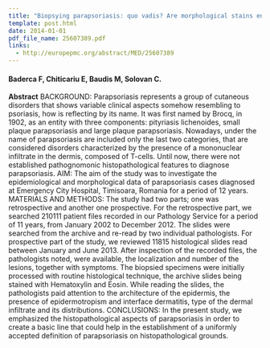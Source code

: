 ```yaml
---
title: "Biopsying parapsoriasis: quo vadis? Are morphological stains enough or are ancillary tests needed?"
template: post.html 
date: 2014-01-01
pdf_file_name: 25607389.pdf
links:
  - http://europepmc.org/abstract/MED/25607389
---
```


#### Baderca F, Chiticariu E, Baudis M, Solovan C.

**Abstract** BACKGROUND: Parapsoriasis represents a group of cutaneous disorders that shows variable clinical aspects somehow resembling to psoriasis, how is reflecting by its name. It was first named by Brocq, in 1902, as an entity with three components: pityriasis lichenoides, small plaque parapsoriasis and large plaque parapsoriasis. Nowadays, under the name of parapsoriasis are included only the last two categories, that are considered disorders characterized by the presence of a mononuclear infiltrate in the dermis, composed of T-cells. Until now, there were not established pathognomonic histopathological features to diagnose parapsoriasis.<!--more--> AIM: The aim of the study was to investigate the epidemiological and morphological data of parapsoriasis cases diagnosed at Emergency City Hospital, Timisoara, Romania for a period of 12 years. MATERIALS AND METHODS: The study had two parts; one was retrospective and another one prospective. For the retrospective part, we searched 210111 patient files recorded in our Pathology Service for a period of 11 years, from January 2002 to December 2012. The slides were searched from the archive and re-read by two individual pathologists. For prospective part of the study, we reviewed 11815 histological slides read between January and June 2013. After inspection of the recorded files, the pathologists noted, were available, the localization and number of the lesions, together with symptoms. The biopsied specimens were initially processed with routine histological technique, the archive slides being stained with Hematoxylin and Eosin. While reading the slides, the pathologists paid attention to the architecture of the epidermis, the presence of epidermotropism and interface dermatitis, type of the dermal infiltrate and its distributions. CONCLUSIONS: In the present study, we emphasized the histopathological aspects of parapsoriasis in order to create a basic line that could help in the establishment of a uniformly accepted definition of parapsoriasis on histopathological grounds.


